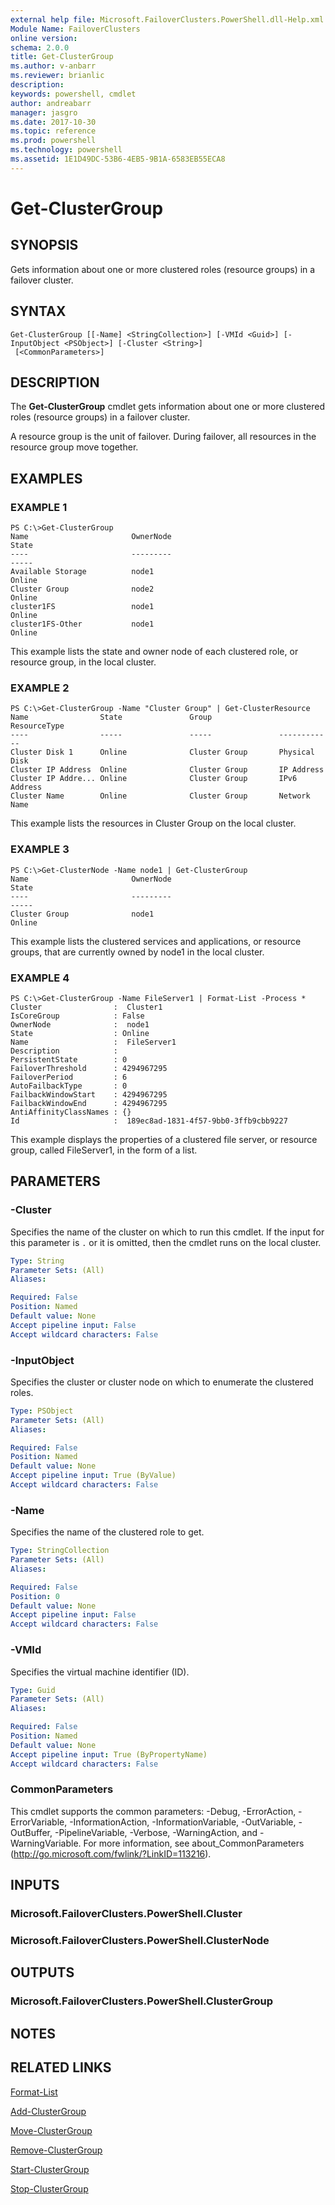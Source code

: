 ```yaml
---
external help file: Microsoft.FailoverClusters.PowerShell.dll-Help.xml
Module Name: FailoverClusters
online version: 
schema: 2.0.0
title: Get-ClusterGroup
ms.author: v-anbarr
ms.reviewer: brianlic
description: 
keywords: powershell, cmdlet
author: andreabarr
manager: jasgro
ms.date: 2017-10-30
ms.topic: reference
ms.prod: powershell
ms.technology: powershell
ms.assetid: 1E1D49DC-53B6-4EB5-9B1A-6583EB55ECA8
---
```


# Get-ClusterGroup

## SYNOPSIS
Gets information about one or more clustered roles (resource groups) in a failover cluster.

## SYNTAX

```
Get-ClusterGroup [[-Name] <StringCollection>] [-VMId <Guid>] [-InputObject <PSObject>] [-Cluster <String>]
 [<CommonParameters>]
```

## DESCRIPTION
The **Get-ClusterGroup** cmdlet gets information about one or more clustered roles (resource groups) in a failover cluster.

A resource group is the unit of failover.
During failover, all resources in the resource group move together.

## EXAMPLES

### EXAMPLE 1
```
PS C:\>Get-ClusterGroup
Name                       OwnerNode                                      State 
----                       ---------                                      ----- 
Available Storage          node1                                         Online 
Cluster Group              node2                                         Online 
cluster1FS                 node1                                         Online 
cluster1FS-Other           node1                                         Online
```

This example lists the state and owner node of each clustered role, or resource group, in the local cluster.

### EXAMPLE 2
```
PS C:\>Get-ClusterGroup -Name "Cluster Group" | Get-ClusterResource
Name                State               Group               ResourceType 
----                -----               -----               ------------ 
Cluster Disk 1      Online              Cluster Group       Physical Disk 
Cluster IP Address  Online              Cluster Group       IP Address 
Cluster IP Addre... Online              Cluster Group       IPv6 Address 
Cluster Name        Online              Cluster Group       Network Name
```

This example lists the resources in Cluster Group on the local cluster.

### EXAMPLE 3
```
PS C:\>Get-ClusterNode -Name node1 | Get-ClusterGroup
Name                       OwnerNode                                      State 
----                       ---------                                      ----- 
Cluster Group              node1                                         Online
```

This example lists the clustered services and applications, or resource groups, that are currently owned by node1 in the local cluster.

### EXAMPLE 4
```
PS C:\>Get-ClusterGroup -Name FileServer1 | Format-List -Process *
Cluster                :  Cluster1 
IsCoreGroup            : False 
OwnerNode              :  node1 
State                  : Online 
Name                   :  FileServer1 
Description            : 
PersistentState        : 0 
FailoverThreshold      : 4294967295 
FailoverPeriod         : 6 
AutoFailbackType       : 0 
FailbackWindowStart    : 4294967295 
FailbackWindowEnd      : 4294967295 
AntiAffinityClassNames : {} 
Id                     :  189ec8ad-1831-4f57-9bb0-3ffb9cbb9227
```

This example displays the properties of a clustered file server, or resource group, called FileServer1, in the form of a list.

## PARAMETERS

### -Cluster
Specifies the name of the cluster on which to run this cmdlet.
If the input for this parameter is `.` or it is omitted, then the cmdlet runs on the local cluster.

```yaml
Type: String
Parameter Sets: (All)
Aliases: 

Required: False
Position: Named
Default value: None
Accept pipeline input: False
Accept wildcard characters: False
```

### -InputObject
Specifies the cluster or cluster node on which to enumerate the clustered roles.

```yaml
Type: PSObject
Parameter Sets: (All)
Aliases: 

Required: False
Position: Named
Default value: None
Accept pipeline input: True (ByValue)
Accept wildcard characters: False
```

### -Name
Specifies the name of the clustered role to get.

```yaml
Type: StringCollection
Parameter Sets: (All)
Aliases: 

Required: False
Position: 0
Default value: None
Accept pipeline input: False
Accept wildcard characters: False
```

### -VMId
Specifies the virtual machine identifier (ID).

```yaml
Type: Guid
Parameter Sets: (All)
Aliases: 

Required: False
Position: Named
Default value: None
Accept pipeline input: True (ByPropertyName)
Accept wildcard characters: False
```

### CommonParameters
This cmdlet supports the common parameters: -Debug, -ErrorAction, -ErrorVariable, -InformationAction, -InformationVariable, -OutVariable, -OutBuffer, -PipelineVariable, -Verbose, -WarningAction, and -WarningVariable. For more information, see about_CommonParameters (http://go.microsoft.com/fwlink/?LinkID=113216).

## INPUTS

### Microsoft.FailoverClusters.PowerShell.Cluster

### Microsoft.FailoverClusters.PowerShell.ClusterNode

## OUTPUTS

### Microsoft.FailoverClusters.PowerShell.ClusterGroup

## NOTES

## RELATED LINKS

[Format-List](http://go.microsoft.com/fwlink/?LinkID=113302)

[Add-ClusterGroup](./Add-ClusterGroup.md)

[Move-ClusterGroup](./Move-ClusterGroup.md)

[Remove-ClusterGroup](./Remove-ClusterGroup.md)

[Start-ClusterGroup](./Start-ClusterGroup.md)

[Stop-ClusterGroup](./Stop-ClusterGroup.md)

